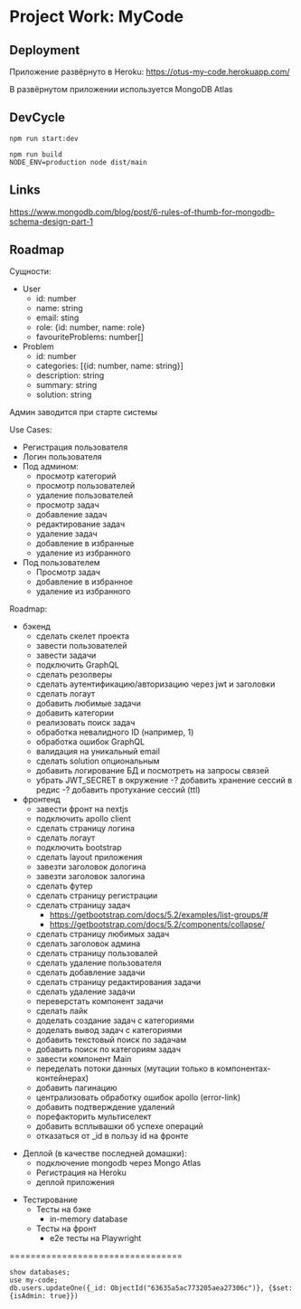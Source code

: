 # Project Work: MyCode

## Deployment

Приложение развёрнуто в Heroku: https://otus-my-code.herokuapp.com/

В развёрнутом приложении используется MongoDB Atlas

## DevCycle

```
npm run start:dev
```

```
npm run build
NODE_ENV=production node dist/main
```

## Links

https://www.mongodb.com/blog/post/6-rules-of-thumb-for-mongodb-schema-design-part-1

## Roadmap

Сущности:
- User
  - id: number
  - name: string
  - email: sting
  - role: {id: number, name: role}
  - favouriteProblems: number[]
- Problem
  - id: number
  - categories: [{id: number, name: string}]
  - description: string
  - summary: string
  - solution: string

Админ заводится при старте системы

Use Cases:
- Регистрация пользователя
- Логин пользователя
- Под админом:
  - просмотр категорий
  - просмотр пользователей
  - удаление пользователей
  - просмотр задач
  - добавление задач
  - редактирование задач
  - удаление задач
  - добавление в избранные
  - удаление из избранного
- Под пользователем
  - Просмотр задач
  - добавление в избранное
  - удаление из избранного

Roadmap:
- бэкенд
  + сделать скелет проекта
  + завести пользователей
  + завести задачи
  + подключить GraphQL
  + сделать резолверы
  + сделать аутентификацию/авторизацию через jwt и заголовки
  + сделать логаут
  + добавить любимые задачи
  + добавить категории
  + реализовать поиск задач
  - обработка невалидного ID (например, 1)
  - обработка ошибок GraphQL
  - валидация на уникальный email
  - сделать solution опциональным
  - добавить логирование БД и посмотреть на запросы связей
  - убрать JWT_SECRET в окружение
  -? добавить хранение сессий в редис
  -? добавить протухание сессий (ttl)
- фронтенд
  + завести фронт на nextjs
  + подключить apollo client
  + сделать страницу логина
  + сделать логаут
  + подключить bootstrap
  + сделать layout приложения
  + завезти заголовок дологина
  + завезти заголовок залогина
  + сделать футер
  + сделать страницу регистрации
  + сделать страницу задач
    - https://getbootstrap.com/docs/5.2/examples/list-groups/#
    - https://getbootstrap.com/docs/5.2/components/collapse/
  + сделать страницу любимых задач
  + сделать заголовок админа
  + сделать страницу пользовалей
  + сделать удаление пользователя
  + сделать добавление задачи
  + сделать страницу редактирования задачи
  + сделать удаление задачи
  + переверстать компонент задачи
  + сделать лайк
  + доделать создание задач с категориями
  + доделать вывод задач с категориями
  + добавить текстовый поиск по задачам
  + добавить поиск по категориям задач
  + завести компонент Main
  + переделать потоки данных (мутации только в компонентах-контейнерах)
  + добавить пагинацию
  - централизовать обработку ошибок apollo (error-link)
  - добавить подтверждение удалений
  - порефакторить мультиселект
  - добавить всплывашки об успехе операций
  - отказаться от _id в пользу id на фронте
+ Деплой (в качестве последней домашки):
  + подключение mongodb через Mongo Atlas
  + Регистрация на Heroku
  + деплой приложения
- Тестирование
  - Тесты на бэке
    - in-memory database
  - Тесты на фронт
    - e2e тесты на Playwright


=================================

```
show databases;
use my-code;
db.users.updateOne({_id: ObjectId("63635a5ac773205aea27306c")}, {$set:{isAdmin: true}})
```